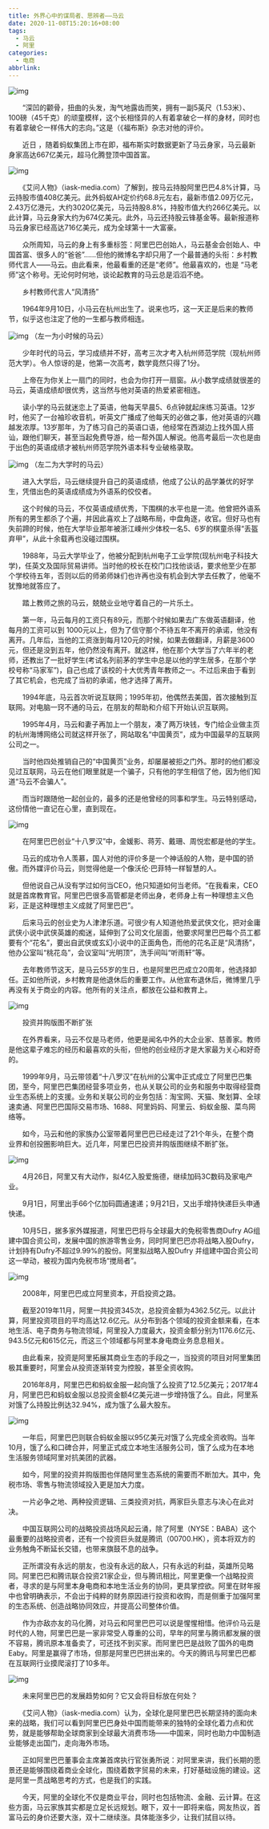```yaml
---
title: 外界心中的谋局者、思辨者——马云
date: 2020-11-08T15:20:16+08:00
tags:
  - 马云
  - 阿里
categories:
  - 电商
abbrlink:
---
```


![img](https://cdn.jsdelivr.net/gh/yakeing/Documentation@main/Hexo/images/02f9-kcaeqzy1836292.png)

　　“深凹的颧骨，扭曲的头发，淘气地露齿而笑，拥有一副5英尺（1.53米）、100磅（45千克）的顽童模样，这个长相怪异的人有着拿破仑一样的身材，同时也有着拿破仑一样伟大的志向。”这是（《福布斯》杂志对他的评价。

　　近日 ，随着蚂蚁集团上市在即，福布斯实时数据更新了马云身家，马云最新身家高达667亿美元，超马化腾登顶中国首富。

![img](https://cdn.jsdelivr.net/gh/yakeing/Documentation@main/Hexo/images/07ae-kcaeqzy1836469.gif)

　　《艾问人物》（iask-media.com）了解到，按马云持股阿里巴巴4.8%计算，马云持股市值408亿美元。此外蚂蚁AH定价约68.8元左右，最新市值2.09万亿元，2.43万亿港元，大约3020亿美元，马云持股8.8%，持股市值大约266亿美元。以此计算，马云身家大约为674亿美元。此外，马云还持股云锋基金等。最新报道称马云身家已经高达716亿美元，成为全球第十一大富豪。

　　众所周知，马云的身上有多重标签：阿里巴巴创始人，马云基金会创始人、中国首富、很多人的“爸爸”……但他的微博名字却只用了一个最普通的头衔：乡村教师代言人——马云。由此看来，他最看重的还是“老师”。他最喜欢的，也是 “马老师”这个称号。无论何时何地，谈论起教育的马云总是滔滔不绝。

　　乡村教师代言人“风清扬”

　　1964年9月10日，小马云在杭州出生了。说来也巧，这一天正是后来的教师节，似乎这也注定了他的一生都与教师相连。

![img](https://cdn.jsdelivr.net/gh/yakeing/Documentation@main/Hexo/images/0ac3-kcaeqzy1836651.jpg)
（左一为小时候的马云）

　　少年时代的马云，学习成绩并不好，高考三次才考入杭州师范学院（现杭州师范大学）。令人惊讶的是，他第一次高考，数学竟然只得了1分。

　　上帝在为你关上一扇门的同时，也会为你打开一扇窗。从小数学成绩就很差的马云，英语成绩却很优秀，这当然与他对英语的热爱紧密相连。

　　读小学的马云就迷恋上了英语，他每天早晨5、6点钟就起床练习英语。12岁时，他买了一台袖珍收音机，听英文广播成了他每天的必做之事，他对英语的兴趣越发浓厚。13岁那年，为了练习自己的英语口语，他经常在西湖边上找外国人搭讪，跟他们聊天，甚至当起免费导游，给一帮外国人解说。他高考最后一次也是由于出色的英语成绩才被杭州师范学院外语本科专业破格录取。

![img](https://cdn.jsdelivr.net/gh/yakeing/Documentation@main/Hexo/images/d3cd-kcaeqzy1836739.jpg)
（左二为大学时的马云）

　　进入大学后，马云继续提升自己的英语成绩，他成了公认的品学兼优的好学生，凭借出色的英语成绩成为外语系的佼佼者。

　　这个时候的马云，不仅英语成绩优秀，下围棋的水平也是一流。他曾把外语系所有的男生都杀了个遍，并因此喜欢上了战略布局，中盘角逐，收官。但好马也有失前蹄的时候，他在大学毕业那年被浙江嵊州少体校一名5、6岁的棋童杀得“丢盔弃甲”，从此十余载再也没碰过围棋。

　　1988年，马云大学毕业了，他被分配到杭州电子工业学院(现杭州电子科技大学)，任英文及国际贸易讲师。当时他的校长在校门口找他谈话，要求他至少在那个学校待五年，否则以后的师弟师妹们也许再也没有机会到大学去任教了，他毫不犹豫地就答应了。

　　踏上教师之旅的马云，兢兢业业地守着自己的一片乐土。

　　第一年，马云每月的工资只有89元，而那个时候如果去广东做英语翻译，他每月的工资可以到 1000元以上，但为了信守那个不待五年不离开的承诺，他没有离开。几年后，当他的工资涨到每月120元的时候，如果去做翻译，月薪是3600元，但还是没到五年，他仍然没有离开。就这样，他在那个大学当了六年半的老师，还教出了一批好学生(考试名列前茅的学生中总是以他的学生居多，在那个学校号称“马家军”)，自己也成了该校的十大优秀青年教师之一。不过后来由于看到了其它机会，也完成了当初的承诺，他才选择了离开。

　　1994年底，马云首次听说互联网；1995年初，他偶然去美国，首次接触到互联网。对电脑一窍不通的马云，在朋友的帮助和介绍下开始认识互联网。

　　1995年4月，马云和妻子再加上一个朋友，凑了两万块钱，专门给企业做主页的杭州海博网络公司就这样开张了，网站取名“中国黄页”，成为中国最早的互联网公司之一。

　　当时他四处推销自己的“中国黄页”业务，却屡屡被拒之门外。那时的他们都没见过互联网，马云在他们眼里就是一个骗子，只有他的学生相信了他，因为他们知道“马云不会骗人”。

　　而当时跟随他一起创业的，最多的还是他曾经的同事和学生。马云特别感动，这份情他一直记在心里，直到现在。

![img](https://cdn.jsdelivr.net/gh/yakeing/Documentation@main/Hexo/images/b6a1-kcaeqzy1836808.jpg)

　　在阿里巴巴创业“十八罗汉”中，金媛影、蒋芳、戴珊、周悦宏都是他的学生。

　　马云的成功令人羡慕，国人对他的评价多是一个神话般的人物，是中国的骄傲。而外媒评价马云，则觉得他是一个像沃伦·巴菲特一样智慧的人。

　　但他说自己从没有学过如何当CEO，他只知道如何当老师。“在我看来，CEO就是首席教育官。阿里巴巴很多高管都是老师出身，老师身上有一种理想主义色彩，正是这种理想主义成就了阿里巴巴”。

　　后来马云的创业史为人津津乐道。可很少有人知道他热爱武侠文化，把对金庸武侠小说中武侠英雄的痴迷，延伸到了公司文化层面，他要求阿里巴巴每个员工都要有个“花名”，要出自武侠或玄幻小说中的正面角色，而他的花名正是“风清扬”，他办公室叫“桃花岛”，会议室叫“光明顶”，洗手间叫“听雨轩”等。

　　去年教师节这天，是马云55岁的生日，也是阿里巴巴成立20周年，他选择卸任。正如他所说，乡村教育是他退休后的重要工作。从他宣布退休后，微博里几乎再没有关于商业的内容。他所有的关注点，都放在公益和教育上。

![img](https://cdn.jsdelivr.net/gh/yakeing/Documentation@main/Hexo/images/1eda-kcaeqzy1836914.jpg)

　　投资并购版图不断扩张

　　在外界看来，马云不仅是马老师，他更是闻名中外的大企业家、慈善家。教师是他这辈子难忘的经历和最喜欢的头衔，但他的创业经历才是大家最为关心和好奇的。

　　1999年9月，马云带领着“十八罗汉”在杭州的公寓中正式成立了阿里巴巴集团，至今，阿里巴巴集团经营多项业务，也从关联公司的业务和服务中取得经营商业生态系统上的支援。业务和关联公司的业务包括：淘宝网、天猫、聚划算、全球速卖通、阿里巴巴国际交易市场、1688、阿里妈妈、阿里云、蚂蚁金服、菜鸟网络等。

　　如今，马云和他的家族办公室带着阿里巴巴已经走过了21个年头，在整个商业界和创投圈影响巨大。近几年，阿里巴巴投资并购版图继续不断扩张。

![img](https://cdn.jsdelivr.net/gh/yakeing/Documentation@main/Hexo/images/eed9-kcaeqzy1837017.jpg)

　　4月26日，阿里又有大动作，拟4亿入股爱施德，继续加码3C数码及家电产业。

　　9月1日，阿里出手66个亿加码圆通速递；9月21日，又出手增持快递巨头申通快递。

　　10月5日，据多家外媒报道，阿里巴巴将与全球最大的免税零售商Dufry AG组建中国合资公司，发展中国的旅游零售业务，同时阿里巴巴亦将战略入股Dufry，计划持有Dufry不超过9.99%的股份。阿里拟战略入股Dufry 并组建中国合资公司这一举动，被视为国内免税市场“搅局者”。

![img](https://cdn.jsdelivr.net/gh/yakeing/Documentation@main/Hexo/images/e02d-kcaeqzy1837108.png)

　　2008年，阿里巴巴成立阿里资本，开启投资之路。

　　截至2019年11月，阿里一共投资345次，总投资金额为4362.5亿元。以此计算，阿里投资项目的平均高达12.6亿元。从分布到各个领域的投资金额来看，在本地生活、电子商务与物流领域，阿里投入力度最大，投资金额分别为1176.6亿元、943.5亿元和615亿元，而这三个领域都与阿里本身电商业务息息相关。

　　由此看来，投资是阿里拓展其商业生态的手段之一，当投资的项目对阿里集团极其重要时，阿里会从投资逐渐转变为控股，甚至全资收购。

　　2016年8月，阿里巴巴和蚂蚁金服一起向饿了么投资了12.5亿美元；2017年4月，阿里巴巴和蚂蚁金服以总投资金额4亿美元进一步增持饿了么。自此，阿里系对饿了么持股比例达32.94%，成为饿了么最大股东。

![img](https://cdn.jsdelivr.net/gh/yakeing/Documentation@main/Hexo/images/45d8-kcaeqzy1837222.jpg)

　　一年后，阿里巴巴则联合蚂蚁金服以95亿美元对饿了么完成全资收购。当年10月，饿了么和口碑合并，阿里正式成立本地生活服务公司，饿了么成为在本地生活服务领域阿里对抗美团的武器。

　　如今，阿里的投资并购版图也伴随阿里生态系统的需要而不断加大。其中，免税市场、零售与物流领域投入更是加大力度。

　　一片必争之地、两种投资逻辑、三类投资对抗，两家巨头意志与决心在此对决。

　　中国互联网公司的战略投资战场风起云涌，除了阿里（NYSE：BABA）这个最重要的战略投资者，还有一个投资巨头就是腾讯（00700.HK），资本将双方的业务触角不断延长交错，也带来旗鼓不息的战争。

　　正所谓没有永远的朋友，也没有永远的敌人，只有永远的利益，英雄所见略同。阿里巴巴和腾讯联合投资21家企业，但与腾讯相比，阿里更像一个战略投资者，寻求的是与阿里本身电商和本地生活业务的协同，更具掌控欲。阿里在财年报中也曾明确表示，不会出于纯粹的财务原因进行投资和收购，而是侧重于加强阿里的生态系统、创造战略协同效应，并提高公司整体价值。

　　作为亦敌亦友的马化腾，对马云和阿里巴巴可以说是惺惺相惜。他评价马云是时代的人物，阿里巴巴是一家非常受人尊重的公司，早年的阿里与腾讯都发展的很不容易，腾讯原本准备卖了，可还找不到买家。而阿里巴巴是战败了国外的电商Eaby。阿里是赢得了市场，但那是阿里巴巴拼出来的。今天的腾讯与阿里巴巴都在互联网行业摸爬滚打了10多年。

![img](https://cdn.jsdelivr.net/gh/yakeing/Documentation@main/Hexo/images/d641-kcaeqzy1837330.jpg)

　　未来阿里巴巴的发展趋势如何？它又会将目标放在何处？

　　《艾问人物》（iask-media.com）认为，全球化是阿里巴巴长期坚持的面向未来的战略，我们可以看到阿里巴巴身处中国而能带来的独特的全球化着力点和优势，就是能够帮助全球商家到全球最大消费市场——中国来，同时也助力中国制造业能够走出国门，走向海外市场。

　　正如阿里巴巴董事会主席兼首席执行官张勇所说：对阿里来讲，我们长期的愿景还是能够围绕着商业全球化，围绕着数字贸易的未来，打好基础设施的建设。这是阿里一贯战略思考的方式，也是我们的实践。

　　今天，阿里的全球化不仅是商业平台，同时也包括物流、金融、云计算。在这些方面，马云家族其实都是立足长远规划。眼下，双十一即将来临，网友热议，首富马云的身价还要大涨，双十二继续涨。具体能涨多少，让我们拭目以待。
